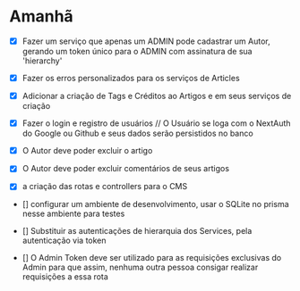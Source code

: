 # Amanhã

- [x] Fazer um serviço que apenas um ADMIN pode cadastrar um Autor, 
gerando um token único para o ADMIN com assinatura de sua 'hierarchy'

- [x] Fazer os erros personalizados para os serviços de Articles

- [x] Adicionar a criação de Tags e Créditos ao Artigos e em seus serviços de criação

- [X] Fazer o login e registro de usuários
// O Usuário se loga com o NextAuth do Google ou Github e seus dados serão persistidos no banco

- [X] O Autor deve poder excluir o artigo
- [X] O Autor deve poder excluir comentários de seus artigos
- [x] a criação das rotas e controllers para o CMS

- [] configurar um ambiente de desenvolvimento, usar o SQLite no prisma nesse ambiente para testes

- [] Substituir as autenticações de hierarquia dos Services, pela autenticação via token 

- [] O Admin Token deve ser utilizado para as requisições exclusivas do Admin
 para que assim, nenhuma outra pessoa consigar realizar requisições a essa rota
